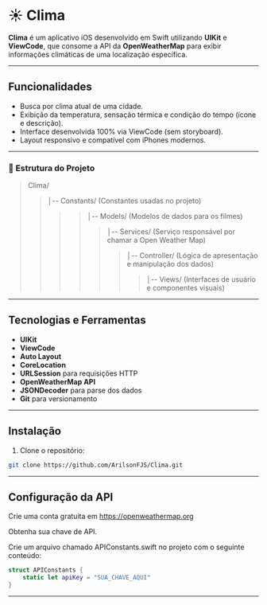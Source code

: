 # ☀️ Clima

**Clima** é um aplicativo iOS desenvolvido em Swift utilizando **UIKit** e **ViewCode**, que consome a API da **OpenWeatherMap** para exibir informações climáticas de uma localização específica.

---

## Funcionalidades

- Busca por clima atual de uma cidade.
- Exibição da temperatura, sensação térmica e condição do tempo (ícone e descrição).
- Interface desenvolvida 100% via ViewCode (sem storyboard).
- Layout responsivo e compatível com iPhones modernos.

---
### 📂 Estrutura do Projeto

> Clima/
> > │-- Constants/ (Constantes usadas no projeto)
> > > > │-- Models/ (Modelos de dados para os filmes)
> > > > > │-- Services/ (Serviço responsável por chamar a Open Weather Map)
> > > > > > │-- Controller/ (Lógica de apresentação e manipulação dos dados)
> > > > > > > │-- Views/ (Interfaces de usuário e componentes visuais)
---

## Tecnologias e Ferramentas

- **UIKit**
- **ViewCode**
- **Auto Layout**
- **CoreLocation**
- **URLSession** para requisições HTTP
- **OpenWeatherMap API**
- **JSONDecoder** para parse dos dados
- **Git** para versionamento

---

## Instalação

1. Clone o repositório:

```bash
git clone https://github.com/ArilsonFJS/Clima.git
```
---

## Configuração da API
Crie uma conta gratuita em https://openweathermap.org

Obtenha sua chave de API.

Crie um arquivo chamado APIConstants.swift no projeto com o seguinte conteúdo:

```swift
struct APIConstants {
    static let apiKey = "SUA_CHAVE_AQUI"
}
```

---



